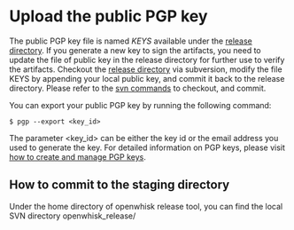 <!--
#
# Licensed to the Apache Software Foundation (ASF) under one or more
# contributor license agreements.  See the NOTICE file distributed with
# this work for additional information regarding copyright ownership.
# The ASF licenses this file to You under the Apache License, Version 2.0
# (the "License"); you may not use this file except in compliance with
# the License.  You may obtain a copy of the License at
#
#     http://www.apache.org/licenses/LICENSE-2.0
#
# Unless required by applicable law or agreed to in writing, software
# distributed under the License is distributed on an "AS IS" BASIS,
# WITHOUT WARRANTIES OR CONDITIONS OF ANY KIND, either express or implied.
# See the License for the specific language governing permissions and
# limitations under the License.
#
-->

# Upload the public PGP key

The public PGP key file is named _KEYS_ available under the [release directory](https://dist.apache.org/repos/dist/release/openwhisk/). If you generate a new key to
sign the artifacts, you need to update the file of public key in the release directory for further use to verify the
artifacts. Checkout the [release directory](https://dist.apache.org/repos/dist/release/openwhisk/) via subversion,
modify the file KEYS by appending your local public key, and commit it back to the release directory. Please refer to the
[svn commands](http://svnbook.red-bean.com/en/1.7/svn.ref.html) to checkout, and commit.

You can export your public PGP key by running the following command:

```
$ pgp --export <key_id>
```

The parameter <key_id> can be either the key id or the email address you used to generate the key. For detailed information
on PGP keys, please visit [how to create and manage PGP keys](https://support.symantec.com/en_US/article.HOWTO41935.html).

## How to commit to the staging directory

Under the home directory of openwhisk release tool, you can find the local SVN directory openwhisk_release/
